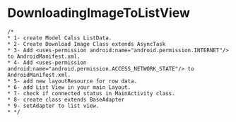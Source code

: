 # DownloadingImageToListView
    /*
    * 1- create Model Calss ListData.
    * 2- Create Download Image Class extends AsyncTask
    * 3- Add <uses-permission android:name="android.permission.INTERNET"/> to AndroidManifest.xml.
    * 4- Add <uses-permission android:name="android.permission.ACCESS_NETWORK_STATE"/> to AndroidManifest.xml.
    * 5- add new layoutResource for row data.
    * 6- add List View in your main Layout.
    * 7- check if connected status in MainActivity class.
    * 8- create class extends BaseAdapter
    * 9- setAdapter to list view.
    * */
